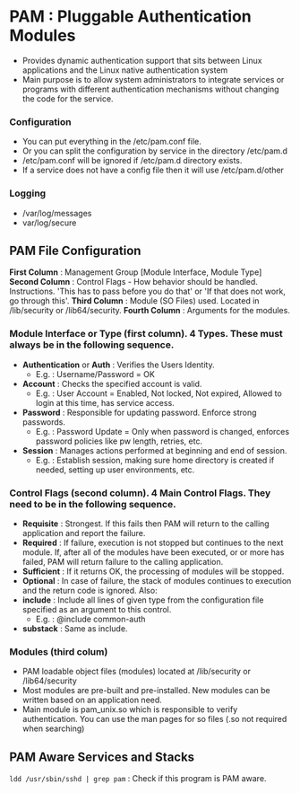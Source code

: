 # PAM : Pluggable Authentication Modules
- Provides dynamic authentication support that sits between Linux applications and the Linux native authentication system
- Main purpose is to allow system administrators to integrate services or programs with different authentication mechanisms without changing the code for the service.

### Configuration
- You can put everything in the /etc/pam.conf file.
- Or you can split the configuration by service in the directory /etc/pam.d
- /etc/pam.conf will be ignored if /etc/pam.d directory exists.
- If a service does not have a config file then it will use /etc/pam.d/other

### Logging
- /var/log/messages
- var/log/secure

## PAM File Configuration
**First Column**  : Management Group [Module Interface, Module Type]
**Second Column** : Control Flags - How behavior should be handled. Instructions. 'This has to pass before you do that' or 'If that does not work, go through this'.
**Third Column**  : Module (SO Files) used. Located in /lib/security or /lib64/security.
**Fourth Column** : Arguments for the modules.

### Module Interface or Type (first column). 4 Types. These must always be in the following sequence.
- **Authentication** or **Auth** : Verifies the Users Identity.
  - E.g. : Username/Password = OK
- **Account** : Checks the specified account is valid. 
  - E.g. : User Account = Enabled, Not locked, Not expired, Allowed to login at this time, has service access.
- **Password** : Responsible for updating password. Enforce strong passwords.
  - E.g. : Password Update = Only when password is changed, enforces password policies like pw length, retries, etc.
- **Session** : Manages actions performed at beginning and end of session.
  - E.g. : Establish session, making sure home directory is created if needed, setting up user environments, etc.

### Control Flags (second column). 4 Main Control Flags. They need to be in the following sequence.
- **Requisite** : Strongest. If this fails then PAM will return to the calling application and report the failure.
- **Required** : If failure, execution is not stopped but continues to the next module. If, after all of the modules have been executed, or or more has failed, PAM will return failure to the calling application.
- **Sufficient** : If it returns OK, the processing of modules will be stopped.
- **Optional** : In case of failure, the stack of modules continues to execution and the return code is ignored.
Also:
- **include** : Include all lines of given type from the configuration file specified as an argument to this control.
  - E.g. : @include common-auth
- **substack** : Same as include.

### Modules (third colum)
- PAM loadable object files (modules) located at /lib/security or /lib64/security
- Most modules are pre-built and pre-installed. New modules can be written based on an application need.
- Main module is pam_unix.so which is responsible to verify authentication. You can use the man pages for so files (.so not required when searching)

## PAM Aware Services and Stacks
`ldd /usr/sbin/sshd | grep pam` : Check if this program is PAM aware.
